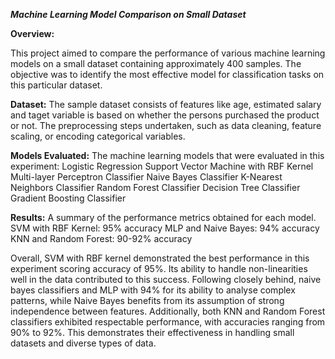 ***Machine Learning Model Comparison on Small Dataset***

**Overview:**

This project aimed to compare the performance of various machine learning models on a small dataset containing approximately 400 samples. The objective was to identify the most effective model for classification tasks on this particular dataset.

**Dataset:**
The sample dataset consists of features like age, estimated salary and taget variable is based on whether the persons purchased the product or not. The preprocessing steps undertaken, such as data cleaning, feature scaling, or encoding categorical variables.

**Models Evaluated:**
The machine learning models that were evaluated in this experiment:
Logistic Regression
Support Vector Machine with RBF Kernel
Multi-layer Perceptron Classifier
Naive Bayes Classifier
K-Nearest Neighbors Classifier
Random Forest Classifier
Decision Tree Classifier
Gradient Boosting Classifier

**Results:**
A summary of the performance metrics obtained for each model.
SVM with RBF Kernel: 95% accuracy
MLP and Naive Bayes: 94% accuracy
KNN and Random Forest: 90-92% accuracy

Overall, SVM with RBF kernel demonstrated the best performance in this experiment scoring accuracy of 95%. Its ability to handle non-linearities well in the data contributed to this success. Following closely behind, naive bayes classifiers and MLP with 94% for its ability to analyse complex patterns, while Naive Bayes benefits from its assumption of strong independence between features. Additionally, both KNN and Random Forest classifiers exhibited respectable performance, with accuracies ranging from 90% to 92%. This demonstrates their effectiveness in handling small datasets and diverse types of data.
